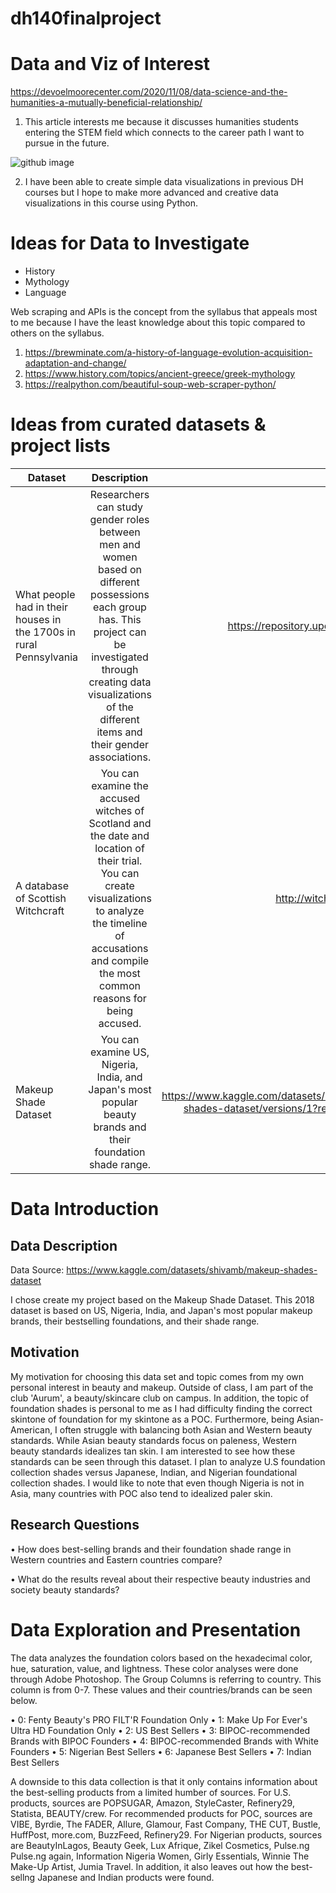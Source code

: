 # dh140finalproject
# Data and Viz of Interest
https://devoelmoorecenter.com/2020/11/08/data-science-and-the-humanities-a-mutually-beneficial-relationship/

1. This article interests me because it discusses humanities students entering the STEM field which connects to the career path I want to pursue in the future. 

![github image](https://user-images.githubusercontent.com/119825654/226084679-8cc9a40f-0462-4d5a-8d5b-225666650592.jpg)

2. I have been able to create simple data visualizations in previous DH courses but I hope to make more advanced and creative data visualizations in this course using Python. 

# Ideas for Data to Investigate
* History
* Mythology 
* Language 

Web scraping and APIs is the concept from the syllabus that appeals most to me because I have the least knowledge about this topic compared to others on the syllabus. 

1. https://brewminate.com/a-history-of-language-evolution-acquisition-adaptation-and-change/
2. https://www.history.com/topics/ancient-greece/greek-mythology
3. https://realpython.com/beautiful-soup-web-scraper-python/

# Ideas from curated datasets & project lists
| Dataset       | Description          | Link  |
| ------------- |:--------------------:|------:|
|What people had in their houses in the 1700s in rural Pennsylvania|Researchers can study gender roles between men and women based on different possessions each group has. This project can be investigated through creating data visualizations of the different items and their gender associations.|https://repository.upenn.edu/mead/26/|
| A database of Scottish Witchcraft|You can examine the accused witches of Scotland and the date and location of their trial. You can create visualizations to analyze the timeline of accusations and compile the most common reasons for being accused.| http://witches.shca.ed.ac.uk/ |
|Makeup Shade Dataset|You can examine US, Nigeria, India, and Japan's most popular beauty brands and their foundation shade range.|https://www.kaggle.com/datasets/shivamb/makeup-shades-dataset/versions/1?resource=download |
# Data Introduction

## Data Description
Data Source: https://www.kaggle.com/datasets/shivamb/makeup-shades-dataset

I chose create my project based on the Makeup Shade Dataset. This 2018 dataset is based on US, Nigeria, India, and Japan's most popular makeup brands, their bestselling foundations, and their shade range. 

## Motivation
My motivation for choosing this data set and topic comes from my own personal interest in beauty and makeup. Outside of class, I am part of the club 'Aurum', a beauty/skincare club on campus. In addition, the topic of foundation shades is personal to me as I had difficulty finding the correct skintone of foundation for my skintone as a POC. Furthermore, being Asian-American, I often struggle with balancing both Asian and Western beauty standards. While Asian beauty standards focus on paleness, Western beauty standards idealizes tan skin. I am interested to see how these standards can be seen through this dataset. I plan to analyze U.S foundation collection shades versus Japanese, Indian, and Nigerian foundational collection shades. I would like to note that even though Nigeria is not in Asia, many countries with POC also tend to idealized paler skin. 

## Research Questions
• How does best-selling brands and their foundation shade range in Western countries and Eastern countries compare? 

• What do the results reveal about their respective beauty industries and society beauty standards?

# Data Exploration and Presentation
The data analyzes the foundation colors based on the hexadecimal color, hue, saturation, value, and lightness. These color analyses were done through Adobe Photoshop. The Group Columns is referring to country. This column is from 0-7. These values and their countries/brands can be seen below.

• 0: Fenty Beauty's PRO FILT'R Foundation Only
• 1: Make Up For Ever's Ultra HD Foundation Only
• 2: US Best Sellers
• 3: BIPOC-recommended Brands with BIPOC Founders
• 4: BIPOC-recommended Brands with White Founders
• 5: Nigerian Best Sellers
• 6: Japanese Best Sellers
• 7: Indian Best Sellers

A downside to this data collection is that it only contains information about the best-selling products from a limited humber of sources. For U.S. products, sources are POPSUGAR, Amazon, StyleCaster, Refinery29, Statista, BEAUTY/crew. For recommended products for POC, sources are VIBE, Byrdie, The FADER, Allure, Glamour, Fast Company, THE CUT, Bustle, HuffPost, more.com, BuzzFeed, Refinery29. For Nigerian products, sources are BeautyInLagos, Beauty Geek, Lux Afrique, Zikel Cosmetics, Pulse.ng Pulse.ng again, Information Nigeria Women, Girly Essentials, Winnie The Make-Up Artist, Jumia Travel. In addition, it also leaves out how the best-sellng Japanese and Indian products were found. 

